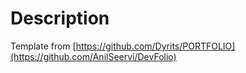 # Description

Template from [https://github.com/Dyrits/PORTFOLIO](https://github.com/AnilSeervi/DevFolio)
